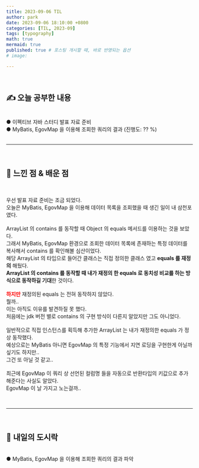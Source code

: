 ```yaml
---
title: 2023-09-06 TIL
author: park
date: 2023-09-06 18:10:00 +0800
categories: [TIL, 2023-09]
tags: [typography]
math: true
mermaid: true
published: true # 포스팅 개시할 때, 바로 반영되는 옵션
# image: 

---
```


<br>

## ✍ 오늘 공부한 내용

<br>
● 이펙티브 자바 스터디 발표 자료 준비<br>
● MyBatis, EgovMap 을 이용해 조회한 쿼리의 결과 (진행도: ?? %)<br>
<br>

---

<br>

## 🧠 느낀 점 & 배운 점 

<br>

우선 발표 자료 준비는 조금 되었다.<br>
오늘은 MyBatis, EgovMap 을 이용해 데이터 목록을 조회했을 때 생긴 일이 내 삼천포였다.<br>
<br>
ArrayList 의 contains 를 동작할 때 Object 의 equals 메서드를 이용하는 것을 보았다.<br>
그래서 MyBatis, EgovMap 환경으로 조회한 데이터 목록에 존재하는 특정 데이터를 복사해서 contains 를 확인해볼 심산이었다.<br>
해당 ArrayList 의 타입으로 들어간 클래스는 직접 정의한 클래스 였고 <b>equals 를 재정의</b> 해뒀다.<br>
<b>ArrayList 의 contains 를 동작할 때 내가 재정의 한 equals 로 동치성 비교를 하는 방식으로 동작하길 기대</b>한 것이다.<br>
<br>
<b style="color: red;">하지만</b> 재정의된 equals 는 전혀 동작하지 않았다.<br>
뭘까..<br>
이는 아직도 이유를 발견하질 못 했다.<br>
처음에는 jdk 버전 별로 contains 의 구현 방식이 다른지 알았지만 그도 아니었다.<br>
<br>
일반적으로 직접 인스턴스를 획득해 추가한 ArrayList 는 내가 재정의한 equals 가 정상 동작했다.<br>
예상으로는 MyBatis 아니면 EgovMap 의 특정 기능에서 지연 로딩을 구현한게 아닐까 싶기도 하지만..<br>
그건 또 아닐 것 같고..<br>
<br>
최근에 EgovMap 이 쿼리 상 선언된 컬럼명 들을 자동으로 반환타입의 키값으로 추가해준다는 사실도 알았다.<br>
EgovMap 이 날 가지고 노는걸까..<br>


<br>

---

<br>

## 🍱 내일의 도시락

<br>
● MyBatis, EgovMap 을 이용해 조회한 쿼리의 결과 파악<br>

<br>
<br>